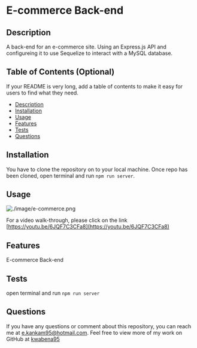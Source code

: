 # E-commerce Back-end 

  ## Description
  A  back-end for an e-commerce site. Using an Express.js API and configureing it to use Sequelize to interact with a MySQL database.
    
  ## Table of Contents (Optional)
  If your README is very long, add a table of contents to make it easy for users to find what they need.
  * [Description](#description)
  * [Installation](#installation)
  * [Usage](#usage)
  * [Features](#features)
  * [Tests](#tests)
  * [Questions](#questions)
 

  ## Installation
  You have to clone the repository on to your local machine. Once repo has been cloned, open terminal and run `npm run server`.
    
  ## Usage
  ![./image/e-commerce.png](./image/e-commerce.png)

  For a video walk-through, please click on the link [https://youtu.be/6JQF7C3CFa8](https://youtu.be/6JQF7C3CFa8)

  ## Features
  E-commerce Back-end 
    
  ## Tests
  open terminal and run `npm run server`

  ## Questions
  If you have any questions or comment about this repository, you can reach me at [e.kankam95@hotmail.com](mailto:e.kankam95@hotmail.com).
  Feel free to view more of my work on GitHub at [kwabena95](https://github.com/kwabena95)
